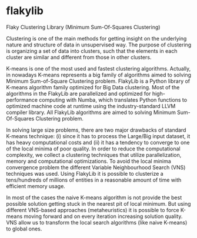 # flakylib
Flaky Clustering Library (Minimum Sum-Of-Squares Clustering)

Clustering is one of the main methods for getting insight on the underlying nature and structure of data in unsupervised way. The purpose of clustering is organizing a set of data into clusters, such that the elements in each cluster are similar and different from those in other clusters.

K-means is one of the most used and fastest clustering algorithms. Actually, in nowadays K-means represents a big family of algorithms aimed to solving Minimum Sum-of-Square Clustering problem. FlakyLib is a Python library of K-means algorithm family optimized for Big Data clustering. Most of the algorithms in the FlakyLib are parallelized and optimized for high-performance computing with Numba, which translates Python functions to optimized machine code at runtime using the industry-standard LLVM compiler library. All FlakyLib algorithms are aimed to solving Minimum Sum-Of-Squares Clustering problem. 

In solving large size problems, there are two major drawbacks of standard K-means technique: (i) since it has to process the Large/Big input dataset, it has heavy computational costs and (ii) it has a tendency to converge to one of the local minima of poor quality. In order to reduce the computational complexity, we collect a clustering techniques that utilize parallelization, memory and computational optimizations. To avoid the local minima convergence problem the different Variable Neighbourhood Search (VNS) techniques was used. Using FlakyLib it is possible to clusterize a tens/hundreds of millions of entities in a reasonable amount of time with efficient memory usage.

In most of the cases the naive K-means algorithm is not provide the best possible solution getting stuck in the nearest pit of local minimum. But using different VNS-based approaches (metaheuristics) it is possible to force K-means moving forward and on every iteration increasing solution quality. VNS allow us to transform the local search algorithms (like naive K-means) to global ones.
